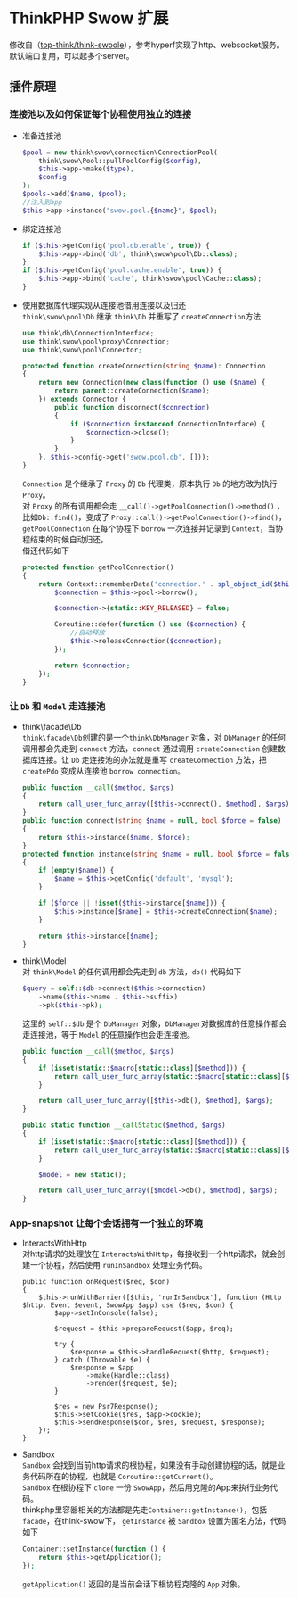# ThinkPHP Swow 扩展

修改自（[top-think/think-swoole](https://github.com/top-think/think-swoole)），参考hyperf实现了http、websocket服务。  
默认端口复用，可以起多个server。

## 插件原理
### 连接池以及如何保证每个协程使用独立的连接  
- 准备连接池  
    ```php
    $pool = new think\swow\connection\ConnectionPool(
        think\swow\Pool::pullPoolConfig($config),
        $this->app->make($type),
        $config
    );
    $pools->add($name, $pool);
    //注入到app
    $this->app->instance("swow.pool.{$name}", $pool);
    ```
- 绑定连接池  
    ```php
    if ($this->getConfig('pool.db.enable', true)) {
        $this->app->bind('db', think\swow\pool\Db::class);
    }
    if ($this->getConfig('pool.cache.enable', true)) {
        $this->app->bind('cache', think\swow\pool\Cache::class);
    }
    ```
- 使用数据库代理实现从连接池借用连接以及归还  
    `think\swow\pool\Db` 继承 `think\Db` 并重写了 `createConnection`方法
    ```php
    use think\db\ConnectionInterface;
    use think\swow\pool\proxy\Connection;
    use think\swow\pool\Connector;

    protected function createConnection(string $name): Connection
    {
        return new Connection(new class(function () use ($name) {
            return parent::createConnection($name);
        }) extends Connector {
            public function disconnect($connection)
            {
                if ($connection instanceof ConnectionInterface) {
                    $connection->close();
                }
            }
        }, $this->config->get('swow.pool.db', []));
    }
    ```
    `Connection` 是个继承了 `Proxy` 的 `Db` 代理类，原本执行 `Db` 的地方改为执行 `Proxy`。  
    对 `Proxy` 的所有调用都会走 `__call()->getPoolConnection()->method()` ，比如`Db::find()`，变成了 `Proxy::call()->getPoolConnection()->find()`，`getPoolConnection` 在每个协程下 `borrow` 一次连接并记录到 `Context`，当协程结束的时候自动归还。  
    借还代码如下  
    ```php
    protected function getPoolConnection()
    {
        return Context::rememberData('connection.' . spl_object_id($this), function () {
            $connection = $this->pool->borrow();

            $connection->{static::KEY_RELEASED} = false;

            Coroutine::defer(function () use ($connection) {
                //自动释放
                $this->releaseConnection($connection);
            });

            return $connection;
        });
    }
    ```
### 让 `Db` 和 `Model` 走连接池  
- think\facade\Db  
    `think\facade\Db`创建的是一个`think\DbManager` 对象，对 `DbManager` 的任何调用都会先走到 `connect` 方法，`connect` 通过调用 `createConnection` 创建数据库连接。让 `Db` 走连接池的办法就是重写 `createConnection` 方法，把 `createPdo` 变成从连接池 `borrow connection`。  
    ```php
    public function __call($method, $args)
    {
        return call_user_func_array([$this->connect(), $method], $args);
    }
    public function connect(string $name = null, bool $force = false)
    {
        return $this->instance($name, $force);
    }
    protected function instance(string $name = null, bool $force = false): ConnectionInterface
    {
        if (empty($name)) {
            $name = $this->getConfig('default', 'mysql');
        }

        if ($force || !isset($this->instance[$name])) {
            $this->instance[$name] = $this->createConnection($name);
        }

        return $this->instance[$name];
    }
    ```
- think\Model  
    对 `think\Model` 的任何调用都会先走到 `db` 方法，`db()` 代码如下  
    ```php
    $query = self::$db->connect($this->connection)
        ->name($this->name . $this->suffix)
        ->pk($this->pk);
    ``` 
    这里的 `self::$db` 是个 `DbManager` 对象，`DbManager`对数据库的任意操作都会走连接池，等于 `Model` 的任意操作也会走连接池。  
    ```php
    public function __call($method, $args)
    {
        if (isset(static::$macro[static::class][$method])) {
            return call_user_func_array(static::$macro[static::class][$method]->bindTo($this, static::class), $args);
        }

        return call_user_func_array([$this->db(), $method], $args);
    }

    public static function __callStatic($method, $args)
    {
        if (isset(static::$macro[static::class][$method])) {
            return call_user_func_array(static::$macro[static::class][$method]->bindTo(null, static::class), $args);
        }

        $model = new static();

        return call_user_func_array([$model->db(), $method], $args);
    }
    ```
### App-snapshot 让每个会话拥有一个独立的环境
- InteractsWithHttp  
    对http请求的处理放在 `InteractsWithHttp`，每接收到一个http请求，就会创建一个协程，然后使用 `runInSandbox` 处理业务代码。  
    ```
    public function onRequest($req, $con)
    {
        $this->runWithBarrier([$this, 'runInSandbox'], function (Http $http, Event $event, SwowApp $app) use ($req, $con) {
            $app->setInConsole(false);

            $request = $this->prepareRequest($app, $req);

            try {
                $response = $this->handleRequest($http, $request);
            } catch (Throwable $e) {
                $response = $app
                    ->make(Handle::class)
                    ->render($request, $e);
            }

            $res = new Psr7Response();
            $this->setCookie($res, $app->cookie);
            $this->sendResponse($con, $res, $request, $response);
        });
    }
    ```
- Sandbox  
    `Sandbox` 会找到当前http请求的根协程，如果没有手动创建协程的话，就是业务代码所在的协程，也就是 `Coroutine::getCurrent()`。  
    `Sandbox` 在根协程下 `clone` 一份 `SwowApp`，然后用克隆的App来执行业务代码。  
    thinkphp里容器相关的方法都是先走`Container::getInstance()`，包括`facade`，在think-swow下， `getInstance` 被 `Sandbox` 设置为匿名方法，代码如下  
    ```php
    Container::setInstance(function () {
        return $this->getApplication();
    });
    ```
    `getApplication()` 返回的是当前会话下根协程克隆的 `App` 对象。
